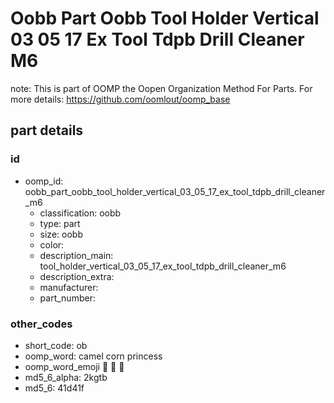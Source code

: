 # Oobb Part Oobb Tool Holder Vertical 03 05 17 Ex Tool Tdpb Drill Cleaner M6  

note: This is part of OOMP the Oopen Organization Method For Parts. For more details: https://github.com/oomlout/oomp_base

##  part details





### id
* oomp_id: oobb_part_oobb_tool_holder_vertical_03_05_17_ex_tool_tdpb_drill_cleaner_m6
  * classification: oobb
  * type: part
  * size: oobb
  * color: 
  * description_main: tool_holder_vertical_03_05_17_ex_tool_tdpb_drill_cleaner_m6
  * description_extra: 
  * manufacturer: 
  * part_number: 

### other_codes
* short_code: ob
* oomp_word: camel corn princess
* oomp_word_emoji :camel: :corn: :princess:
* md5_6_alpha: 2kgtb
* md5_6: 41d41f